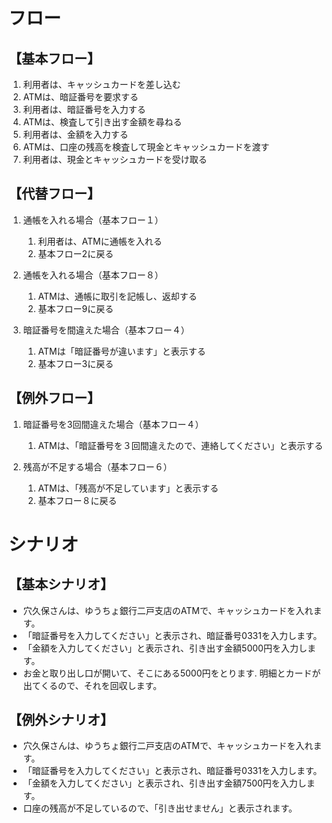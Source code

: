 # フロー
## 【基本フロー】
1. 利用者は、キャッシュカードを差し込む
2. ATMは、暗証番号を要求する
3. 利用者は、暗証番号を入力する
4. ATMは、検査して引き出す金額を尋ねる
5. 利用者は、金額を入力する
6. ATMは、口座の残高を検査して現金とキャッシュカードを渡す
7. 利用者は、現金とキャッシュカードを受け取る

## 【代替フロー】
1. 通帳を入れる場合（基本フロー１）
    1. 利用者は、ATMに通帳を入れる
    2. 基本フロー2に戻る

1. 通帳を入れる場合（基本フロー８）
    1. ATMは、通帳に取引を記帳し、返却する
    2. 基本フロー9に戻る

1. 暗証番号を間違えた場合（基本フロー４）
    1. ATMは「暗証番号が違います」と表示する
    2. 基本フロー3に戻る

## 【例外フロー】
1. 暗証番号を3回間違えた場合（基本フロー４）
    1. ATMは、「暗証番号を３回間違えたので、連絡してください」と表示する

1. 残高が不足する場合（基本フロー６）
    1. ATMは、「残高が不足しています」と表示する
    2. 基本フロー８に戻る

# シナリオ
## 【基本シナリオ】
* 穴久保さんは、ゆうちょ銀行二戸支店のATMで、キャッシュカードを入れます。
* 「暗証番号を入力してください」と表示され、暗証番号0331を入力します。
* 「金額を入力してください」と表示され、引き出す金額5000円を入力します。
* お金と取り出し口が開いて、そこにある5000円をとります.
明細とカードが出てくるので、それを回収します。

## 【例外シナリオ】
* 穴久保さんは、ゆうちょ銀行二戸支店のATMで、キャッシュカードを入れます。
* 「暗証番号を入力してください」と表示され、暗証番号0331を入力します。
* 「金額を入力してください」と表示され、引き出す金額7500円を入力します。
* 口座の残高が不足しているので、「引き出せません」と表示されます。